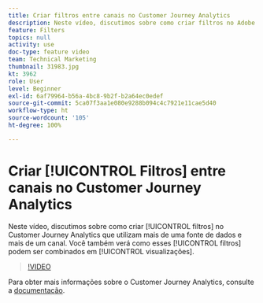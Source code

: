 ```yaml
---
title: Criar filtros entre canais no Customer Journey Analytics
description: Neste vídeo, discutimos sobre como criar filtros no Adobe Customer Journey Analytics que utilizam mais de uma fonte de dados e mais de um canal. Você também verá como esses filtros podem ser combinados em visualizações.
feature: Filters
topics: null
activity: use
doc-type: feature video
team: Technical Marketing
thumbnail: 31983.jpg
kt: 3962
role: User
level: Beginner
exl-id: 6af79964-b56a-4bc8-9b2f-b2a64ec0edef
source-git-commit: 5ca07f3aa1e080e9288b094c4c7921e11cae5d40
workflow-type: ht
source-wordcount: '105'
ht-degree: 100%

---
```


# Criar [!UICONTROL Filtros] entre canais no Customer Journey Analytics

Neste vídeo, discutimos sobre como criar [!UICONTROL filtros] no Customer Journey Analytics que utilizam mais de uma fonte de dados e mais de um canal. Você também verá como esses [!UICONTROL filtros] podem ser combinados em [!UICONTROL visualizações].

>[!VIDEO](https://video.tv.adobe.com/v/31983/?quality=12)

Para obter mais informações sobre o Customer Journey Analytics, consulte a [documentação](https://experienceleague.adobe.com/docs/analytics-platform/using/cja-landing.html?lang=pt-BR).

